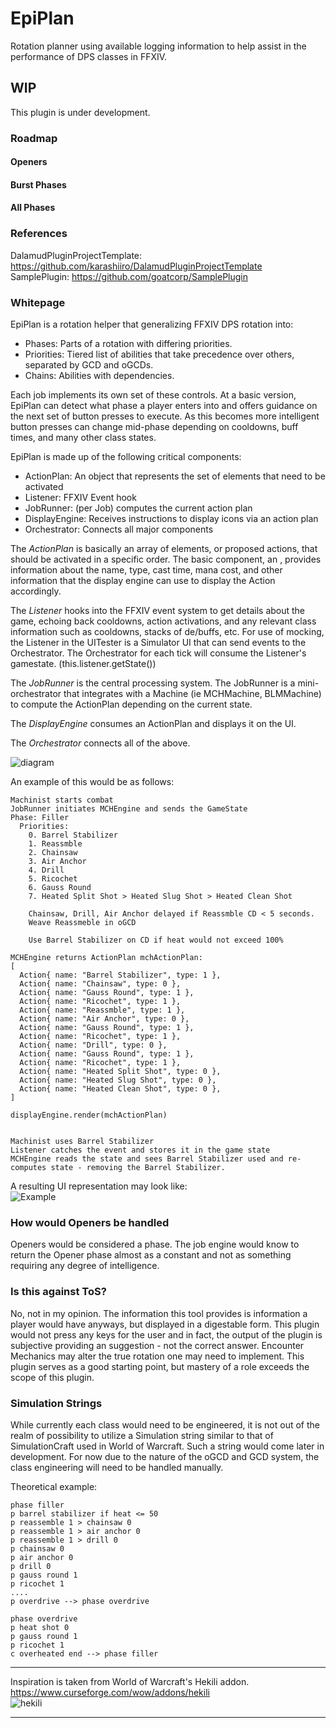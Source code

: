 # EpiPlan
Rotation planner using available logging information to help assist in the
performance of DPS classes in FFXIV.

## WIP
This plugin is under development.

### Roadmap
#### Openers
#### Burst Phases
#### All Phases

### References
DalamudPluginProjectTemplate: https://github.com/karashiiro/DalamudPluginProjectTemplate  
SamplePlugin: https://github.com/goatcorp/SamplePlugin


### Whitepage

EpiPlan is a rotation helper that generalizing FFXIV DPS rotation into:
- Phases: Parts of a rotation with differing priorities. 
- Priorities: Tiered list of abilities that take precedence over others, separated by GCD and oGCDs.
- Chains: Abilities with dependencies.

Each job implements its own set of these controls.
At a basic version, EpiPlan can detect what phase a player enters into and offers guidance on the next set of
button presses to execute.
As this becomes more intelligent button presses can change mid-phase depending on cooldowns, buff times, and
many other class states.

EpiPlan is made up of the following critical components:
- ActionPlan: An object that represents the set of elements that need to be activated
- Listener: FFXIV Event hook
- JobRunner: (per Job) computes the current action plan
- DisplayEngine: Receives instructions to display icons via an action plan 
- Orchestrator: Connects all major components

The *ActionPlan* is basically an array of elements, or proposed actions, that should be activated in
a specific order. The basic component, an <Action>, provides information about the name, type, cast time, mana cost,
and other information that the display engine can use to display the Action accordingly.

The *Listener* hooks into the FFXIV event system to get details about the game, echoing back cooldowns,
action activations, and any relevant class information such as cooldowns, stacks of de/buffs, etc.
For use of mocking, the Listener in the UITester is a Simulator UI that can send events to the Orchestrator.
The Orchestrator for each tick will consume the Listener's gamestate. (this.listener.getState())

The *JobRunner* is the central processing system. The JobRunner is a mini-orchestrator that integrates with a
<Job>Machine (ie MCHMachine, BLMMachine) to compute the ActionPlan depending on the current state.

The *DisplayEngine* consumes an ActionPlan and displays it on the UI. 

The *Orchestrator* connects all of the above.

![diagram](https://i.imgur.com/DODxE0e.png)

An example of this would be as follows:   
```
Machinist starts combat
JobRunner initiates MCHEngine and sends the GameState
Phase: Filler
  Priorities:
    0. Barrel Stabilizer
    1. Reassmble
    2. Chainsaw
    3. Air Anchor
    4. Drill
    5. Ricochet
    6. Gauss Round
    7. Heated Split Shot > Heated Slug Shot > Heated Clean Shot

    Chainsaw, Drill, Air Anchor delayed if Reassmble CD < 5 seconds.
    Weave Reassmeble in oGCD

    Use Barrel Stabilizer on CD if heat would not exceed 100%

MCHEngine returns ActionPlan mchActionPlan:
[
  Action{ name: "Barrel Stabilizer", type: 1 },
  Action{ name: "Chainsaw", type: 0 },
  Action{ name: "Gauss Round", type: 1 },
  Action{ name: "Ricochet", type: 1 },
  Action{ name: "Reassmble", type: 1 },
  Action{ name: "Air Anchor", type: 0 },
  Action{ name: "Gauss Round", type: 1 },
  Action{ name: "Ricochet", type: 1 },
  Action{ name: "Drill", type: 0 },
  Action{ name: "Gauss Round", type: 1 },
  Action{ name: "Ricochet", type: 1 },
  Action{ name: "Heated Split Shot", type: 0 },
  Action{ name: "Heated Slug Shot", type: 0 },
  Action{ name: "Heated Clean Shot", type: 0 },
]

displayEngine.render(mchActionPlan)


Machinist uses Barrel Stabilizer
Listener catches the event and stores it in the game state
MCHEngine reads the state and sees Barrel Stabilizer used and re-computes state - removing the Barrel Stabilizer.

```

A resulting UI representation may look like:   
![Example](https://i.imgur.com/jkO892r.png)

### How would Openers be handled
Openers would be considered a phase. The job engine would know to return the Opener phase almost as a constant
and not as something requiring any degree of intelligence.

### Is this against ToS?
No, not in my opinion. The information this tool provides is information a player would have anyways, but displayed in a digestable form.
This plugin would not press any keys for the user and in fact, the output of the plugin is subjective providing an suggestion - not the correct answer.
Encounter Mechanics may alter the true rotation one may need to implement. This plugin serves as a good starting point, but mastery of a role exceeds the scope of this plugin.

### Simulation Strings
While currently each class would need to be engineered, it is not out of the realm of possibility to utilize a Simulation string similar to that of SimulationCraft used in World of Warcraft.
Such a string would come later in development. For now due to the nature of the oGCD and GCD system, the class engineering will need to be handled manually.

Theoretical example:
```
phase filler
p barrel stabilizer if heat <= 50
p reassemble 1 > chainsaw 0
p reassemble 1 > air anchor 0
p reassemble 1 > drill 0
p chainsaw 0 
p air anchor 0
p drill 0
p gauss round 1
p ricochet 1
....
p overdrive --> phase overdrive

phase overdrive
p heat shot 0
p gauss round 1
p ricochet 1
c overheated end --> phase filler

```

___
Inspiration is taken from World of Warcraft's Hekili addon.  
https://www.curseforge.com/wow/addons/hekili   
![hekili](http://i.imgur.com/90h4L8s.png)
___